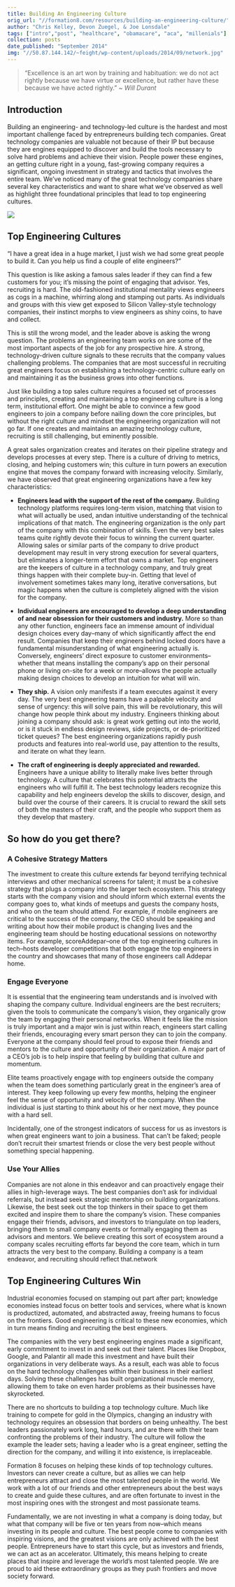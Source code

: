 ```yaml
---
title: Building An Engineering Culture
orig_url: "//formation8.com/resources/building-an-engineering-culture/"
author: "Chris Kelley, Devon Zuegel, & Joe Lonsdale"
tags: ["intro","post", "healthcare", "obamacare", "aca", "millenials"]
collection: posts
date_published: "September 2014"
img: "//50.87.144.142/~feight/wp-content/uploads/2014/09/network.jpg"
---
```


> “Excellence is an art won by training and habituation: we do not act rightly because we have virtue or excellence, but rather have these because we have acted rightly.”
> *~ Will Durant*

## Introduction

Building an engineering- and technology-led culture is the hardest and most important challenge faced by entrepreneurs building tech companies. Great technology companies are valuable not because of their IP but because they are engines equipped to discover and build the tools necessary to solve hard problems and achieve their vision. People power these engines, an getting culture right in a young, fast-growing company requires a significant, ongoing investment in strategy and tactics that involves the entire team. We’ve noticed many of the great technology companies share several key characteristics and want to share what we’ve observed as well as highlight three foundational principles that lead to top engineering cultures.

![](//50.87.144.142/~feight/wp-content/uploads/2014/09/network.jpg)

## Top Engineering Cultures

“I have a great idea in a huge market, I just wish we had some great people to build it. Can you help us find a couple of elite engineers?”

This question is like asking a famous sales leader if they can find a few customers for you; it’s missing the point of engaging that advisor. Yes, recruiting is hard. The old-fashioned institutional mentality views engineers as cogs in a machine, whirring along and stamping out parts. As individuals and groups with this view get exposed to Silicon Valley-style technology companies, their instinct morphs to view engineers as shiny coins, to have and collect.

This is still the wrong model, and the leader above is asking the wrong question. The problems an engineering team works on are some of the most important aspects of the job for any prospective hire. A strong, technology-driven culture signals to these recruits that the company values challenging problems. The companies that are most successful in recruiting great engineers focus on establishing a technology-centric culture early on and maintaining it as the business grows into other functions.

Just like building a top sales culture requires a focused set of processes and principles, creating and maintaining a top engineering culture is a long term, institutional effort. One might be able to convince a few good engineers to join a company before nailing down the core principles, but without the right culture and mindset the engineering organization will not go far. If one creates and maintains an amazing technology culture, recruiting is still challenging, but eminently possible.

A great sales organization creates and iterates on their pipeline strategy and develops processes at every step. There is a culture of driving to metrics, closing, and helping customers win; this culture in turn powers an execution engine that moves the company forward with increasing velocity. Similarly, we have observed that great engineering organizations have a few key characteristics:

* **Engineers lead with the support of the rest of the company.** Building technology platforms requires long-term vision, matching that vision to what will actually be used, andan intuitive understanding of the technical implications of that match. The engineering organization is the only part of the company with this combination of skills. Even the very best sales teams quite rightly devote their focus to winning the current quarter. Allowing sales or similar parts of the company to drive product development may result in very strong execution for several quarters, but eliminates a longer-term effort that owns a market. Top engineers are the keepers of culture in a technology company, and truly great things happen with their complete buy-in. Getting that level of involvement sometimes takes many long, iterative conversations, but magic happens when the culture is completely aligned with the vision for the company.

* **Individual engineers are encouraged to develop a deep understanding of and near obsession for their customers and industry.** More so than any other function, engineers face an immense amount of individual design choices every day–many of which significantly affect the end result. Companies that keep their engineers behind locked doors have a fundamental misunderstanding of what engineering actually is. Conversely, engineers’ direct exposure to customer environments–whether that means installing the company’s app on their personal phone or living on-site for a week or more–allows the people actually making design choices to develop an intuition for what will win.

* **They ship.** A vision only manifests if a team executes against it every day. The very best engineering teams have a palpable velocity and sense of urgency: this will solve pain, this will be revolutionary, this will change how people think about my industry. Engineers thinking about joining a company should ask: is great work getting out into the world, or is it stuck in endless design reviews, side projects, or de-prioritized ticket queues? The best engineering organizations rapidly push products and features into real-world use, pay attention to the results, and iterate on what they learn.

* **The craft of engineering is deeply appreciated and rewarded.** Engineers have a unique ability to literally make lives better through technology. A culture that celebrates this potential attracts the engineers who will fulfill it. The best technology leaders recognize this capability and help engineers develop the skills to discover, design, and build over the course of their careers. It is crucial to reward the skill sets of both the masters of their craft, and the people who support them as they develop that mastery.

## So how do you get there?

### A Cohesive Strategy Matters
The investment to create this culture extends far beyond terrifying technical interviews and other mechanical screens for talent; it must be a cohesive strategy that plugs a company into the larger tech ecosystem. This strategy starts with the company vision and should inform which external events the company goes to, what kinds of meetups and guests the company hosts, and who on the team should attend. For example, if mobile engineers are
critical to the success of the company, the CEO should be speaking and writing about how their mobile product is changing lives and the engineering team should be hosting educational sessions on noteworthy items. For example, scoreAddepar–one of the top engineering cultures in tech–hosts developer competitions that both engage the top engineers in the country and showcases that many of those engineers call Addepar home.

### Engage Everyone
It is essential that the engineering team understands and is involved with shaping the company culture. Individual engineers are the best recruiters; given the tools to communicate the company’s vision, they organically grow the team by engaging their personal networks. When it feels like the mission is truly important and a major win is just within reach, engineers start calling their friends, encouraging every smart person they can to join the company. Everyone at the company should feel proud to expose their friends and mentors to the culture and opportunity of their organization. A major part of a CEO’s job is to help inspire that feeling by building that culture and momentum.

Elite teams proactively engage with top engineers outside the company when the team does something particularly great in the engineer’s area of interest. They keep following up every few months, helping the engineer feel the sense of opportunity and velocity of the company. When the individual is just starting to think about his or her next move, they pounce with a hard sell.

Incidentally, one of the strongest indicators of success for us as investors is when great engineers want to join a business. That can’t be faked; people don’t recruit their smartest friends or close the very best people without something special happening.

### Use Your Allies
Companies are not alone in this endeavor and can proactively engage their allies in high-leverage ways. The best companies don’t ask for individual referrals, but instead seek strategic mentorship on building organizations. Likewise, the best seek out the top thinkers in their space to get them excited and inspire them to share the company’s vision. These companies engage their friends, advisors, and investors to triangulate on top leaders, bringing them to small company events or formally engaging them as advisors and mentors. We believe creating this sort of ecosystem around a company scales recruiting efforts far beyond the core team, which in turn attracts the very best to the company. Building a company is a team endeavor, and recruiting should reflect that.network

## Top Engineering Cultures Win
Industrial economies focused on stamping out part after part; knowledge economies instead focus on better tools and services, where what is known is productized, automated, and abstracted away, freeing humans to focus on the frontiers. Good engineering is critical to these new economies, which in turn means finding and recruiting the best engineers.

The companies with the very best engineering engines made a significant, early commitment to invest in and seek out their talent. Places like Dropbox, Google, and Palantir all made this investment and have built their organizations in very deliberate ways. As a result, each was able to focus on the hard technology challenges within their business in their earliest days. Solving these challenges has built organizational muscle memory, allowing them to take on even harder problems as their businesses have skyrocketed.

There are no shortcuts to building a top technology culture. Much like training to compete for gold in the Olympics, changing an industry with technology requires an obsession that borders on being unhealthy. The best leaders passionately work long, hard hours, and are there with their team confronting the problems of their industry. The culture will follow the example the leader sets; having a leader who is a great engineer, setting the direction for the company, and willing it into existence, is irreplaceable.

Formation 8 focuses on helping these kinds of top technology cultures. Investors can never create a culture, but as allies we can help entrepreneurs attract and close the most talented people in the world. We work with a lot of our friends and other entrepreneurs about the best ways to create and guide these cultures, and are often fortunate to invest in the most inspiring ones with the strongest and most passionate teams.

Fundamentally, we are not investing in what a company is doing today, but what that company will be five or ten years from now–which means investing in its people and culture. The best people come to companies with inspiring visions, and the greatest visions are only achieved with the best people. Entrepreneurs have to start this cycle, but as investors and friends, we can act as an accelerator. Ultimately, this means helping to create places that inspire and leverage the world’s most talented people. We are proud to aid these extraordinary groups as they push frontiers and move society forward.
